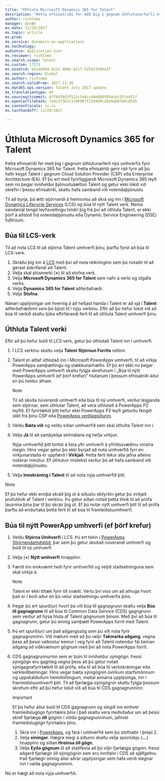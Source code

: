 ```yaml
---
title: "Úthluta Microsoft Dynamics 365 for Talent"
description: "Þetta efnisatriði fer með þig í gegnum úthlutunarferli nýs umhverfis fyrir Microsoft Dynamics 365 for Talent."
author: rschloma
manager: AnnBe
ms.date: 11/20/2017
ms.topic: article
ms.prod: 
ms.service: dynamics-ax-applications
ms.technology: 
audience: Application User
ms.reviewer: rschloma
ms.search.scope: Talent
ms.custom: 17271
ms.assetid: ba1ad49d-8232-400e-b11f-525423506a3f
ms.search.region: Global
ms.author: rschloma
ms.search.validFrom: 2017-11-20
ms.dyn365.ops.version: Talent July 2017 update
ms.translationtype: HT
ms.sourcegitcommit: 6ffb97b53f522cfe8ccd8e89df854cbc557e4f1f
ms.openlocfilehash: fadc373b2c1c06987f22d4d9c20a9ab07b0c85d5
ms.contentlocale: is-is
ms.lasthandoff: 11/20/2017

---
```

# <a name="provision-microsoft-dynamics-365-for-talent"></a>Úthluta Microsoft Dynamics 365 for Talent
Þetta efnisatriði fer með þig í gegnum úthlutunarferli nýs umhverfis fyrir Microsoft Dynamics 365 for Talent. Þetta efnisatriði gerir ráð fyrir að þú hafir keypt Talent í gegnum Cloud Solution Provider (CSP) eða Enterprise Architecture (EA). Ef þú ert með fyrirliggjandi Microsoft Dynamics 365 leyfi sem nú þegar inniheldur þjónustuáætlun Talent og getur ekki lokið við skrefin í þessu efnisatriði, skaltu hafa samband við notendaþjónustu.

Til að byrja, þá ætti stjórnandi á heimsvísu að skrá sig inn í [Microsoft Dynamics Lifecycle Services](http://lcs.dynamics.com) (LCS) og búa til nýtt Talent verk. Nema vandamál tengd leyfisveitingu hindri þig frá því að úthluta Talent, er ekki þörf á aðstoð frá notendaþjónustu eða Dynamic Service Engineering (DSE) fulltrúum.

## <a name="create-an-lcs-project"></a>Búa til LCS-verk
Til að nota LCS til að stjórna Talent umhverfi þínu, þarftu fyrst að búa til LCS-verk.

1. Skráðu þig inn á [LCS](https://lcs.dynamics.com/Logon/Index) með því að nota reikninginn sem þú notaðir til að gerast áskrifandi að Talent.
2. Velja skal plúsmerki (**+**) til að stofna verk.
3. Velja **Microsoft Dynamics 365 for Talent** sem nafn á verki og útgáfa verks.
4. Velja **Dynamics 365 for Talent** aðferðafræði.
5. Velja **Stofna**.

Nánari upplýsingar um hvernig á að hefjast handa í Talent er að sjá í **Talent** aðferðafræðinni sem þú bjóst til í nýju verkinu. Eftir að þú hefur lokið við að búa til verkið skaltu ljúka eftirfarandi ferli til að úthluta Talent umhverfi þínu.

## <a name="provision-a-talent-project"></a>Úthluta Talent verki
Eftir að þú hefur búið til LCS verk, getur þú úthlutað Talent inn í umhverfi.

1. Í LCS verkinu skaltu velja **Talent Stjórnun Forrits** reitinn.
2. Talent er alltaf úthlutað inn í Microsoft PowerApps umhverfi, til að virkja PowerApps samþættingu og stækkunarhæfni. Ef þú ert ekki nú þegar með PowerApps umhverfi skaltu fylgja skrefunum í „Búa til nýtt PowerApps umhverfi (ef þörf krefur)“ hlutanum í þessum efnisatriði áður en þú heldur áfram.

    > [!NOTE]
    > Til að skoða núverandi umhverfi eða búa til ný umhverfi, verður leigjanda sem stjórnar, sem úthlutar Talent, að vera úthlutað á PowerApps P2 leyfið. Ef fyrirtækið þitt hefur ekki PowerApps P2 leyfi geturðu fengið slíkt frá þínu CSP eða [PowerApps verðlagsíðunni](https://powerapps.microsoft.com/en-us/pricing/).

3. Veldu **Bæta við** og veldu síðan umhverfið sem skal úthulta Talent inn í.
4. Velja **Já** til að samþykkja skilmálana og hefja virkjun.

    Nýja umhverfið þitt birtist á lista yfir umhverfi á yfirlitssvæðinu vinstra megin. Hins vegar getur þú ekki byrjað að nota umhverfið fyrr en virkjunarstaða er uppfærð í **Virkjað**. Þetta ferli tekur alla jafna aðeins nokkrar mínútur. Ef úthlutun mistekst verður þú að hafa samband við notendaþjónustu.

6. Velja **Innskráning í Talent** til að nota nýja umhverfið þitt.

> [!NOTE]
> Ef þú hefur ekki ennþá skráð þig út á síðustu skilyrðin getur þú virkjað prufutilvik af Talent í verkinu. Þú getur síðan notað þetta tilvik til að prófa lausnina þína þar til þú skráir þig út. Ef þú notar nýtt umhverfi þitt til að prófa þarftu að endurtaka þetta ferli til að búa til framleiðsluumhverfi.

## <a name="create-a-new-powerapps-environment-if-required"></a>Búa til nýtt PowerApp umhverfi (ef þörf krefur)
1. Veldu **Stjórna Umhverfi** í LCS. Þú ert tekin í [PowerApps Stjórnendamiðstöð](https://preview.admin.powerapps.com/environments), þar sem þú getur skoðað núverandi umhverfi og búið til ný umhverfi.
2. Velja (**+**) **Nýtt umhverfi** hnappinn.
3. Færið inn einkvæmt heiti fyrir umhverfið og veljið staðsetninguna sem skal virkja á.

    > [!NOTE]
    > Talent er ekki tiltæk fyrir öll svæði. Vertu því viss um að athuga hvort það er í boði áður en þú velur staðsetningu umhverfis þíns.

4. Þegar þú ert spurð(ur) hvort þú vilt búa til gagnagrunn skaltu velja **Búa til gagnagrunn** til að búa til Common Data Service (CDS) gagngrunn sem verður að hýsa hluta af Talent gögnunum þínum. Með því að búa til gagnagrunn, getur þú einnig samþætt PowerApps forrit með Talent.
5. Þú ert spurð(ur) um það aðgangsstig sem þú vilt nota fyrir gagnagrunninn. Við mælum með að þú veljir **Takmarka aðgang**, vegna þess að þessi valkostur kemur í veg fyrir að Talent notendur fái beinan aðgang að viðkvæmum gögnum með því að nota PowerApps forrit.
6. CDS gagnagrunnurinn sem er búin til inniheldur sýnigögn. Þessi sýnigögn eru gagnleg vegna þess að þú getur notað sýnigagnafyrirtækið til að prófa, eða til að búa til verkskráningar eða verkleiðbeiningar. Hins vegar bæta sýnigögnin óvirkum starfsmönnum og uppskálduðum heimilisföngum, meðal annarra upplýsinga, inn í framleiðsluumhverfi þitt. Til að fjarlægja sýnigögnin skaltu fylgja þessum skrefum eftir að þú hefur lokið við að búa til CDS gagnagrunninn:

    > [!IMPORTANT]
    > Ef þú hefur áður búið til CDS gagnagrunn og slegið inn einhver framleiðslugögn fyrirtækis þíns í það skaltu vera meðvitaður um að þessi skref fjarlæga **öll** gögnin í völdu gagnagrunninum, jafnvel framleiðslugögn fyrirtækis þíns.

    1. Skrá inn í [PowerApps](https://preview.web.powerapps.com/home), og fara í umhverfið sem þú stofnaðir í þrepi 2.
    2. Velja **einingar**. Hægra megi á síðunni skaltu velja sporöskju (**...**) hnappinn og síðan **Hreinsa öll gögn**.
    3. Velja **Eyða gögnum** til að staðfesta að þú viljir fjarlægja gögnin. Þessi aðgerð fjarlægir öll sýnigögnin sem eru innifalin í CDS að sjálfgefnu. Það fjarlægir einnig allar aðrar upplýsingar sem hafa verið slegnar inn í valda gagnagrunninn.

Nú er hægt að nota nýja umhverfið.

